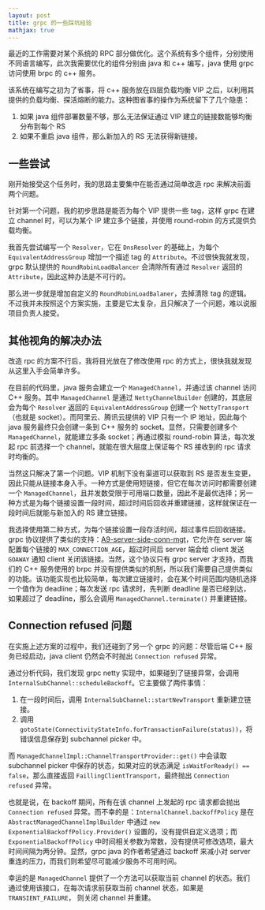 ```yaml
---
layout: post
title: grpc 的一些踩坑经验
mathjax: true
---
```


最近的工作需要对某个系统的 RPC 部分做优化。这个系统有多个组件，分别使用不同语言编写，此次我需要优化的组件分别由 java 和 c++ 编写，java 使用 grpc 访问使用 brpc 的 c++ 服务。

该系统在编写之初为了省事，将 c++ 服务放在四层负载均衡 VIP 之后，以利用其提供的负载均衡、探活熔断的能力。这种图省事的操作为系统留下了几个隐患：
1. 如果 java 组件部署数量不够，那么无法保证通过 VIP 建立的链接数能够均衡分布到每个 RS
2. 如果不重启 java 组件，那么新加入的 RS 无法获得新链接。

## 一些尝试

刚开始接受这个任务时，我的思路主要集中在能否通过简单改造 rpc 来解决前面两个问题。

针对第一个问题，我的初步思路是能否为每个 VIP 提供一些 tag，这样 grpc 在建立 channel 时，可以为某个 IP 建立多个链接，并使用 round-robin 的方式提供负载均衡。

我首先尝试编写一个 `Resolver`，它在 `DnsResolver` 的基础上，为每个 `EquivalentAddressGroup` 增加一个描述 tag 的 `Attribute`。不过很快我就发现，grpc 默认提供的 `RoundRobinLoadBalancer` 会清除所有通过 `Resolver` 返回的 `Attribute`，因此这种办法是不可行的。

那么进一步就是增加自定义的 `RoundRobinLoadBalaner`，去掉清除 tag 的逻辑。不过我并未按照这个方案实施，主要是它太复杂，且只解决了一个问题，难以说服项目负责人接受。

## 其他视角的解决办法

改造 rpc 的方案不行后，我将目光放在了修改使用 rpc 的方式上，很快我就发现从这里入手会简单许多。

在目前的代码里，java 服务会建立一个 `ManagedChannel`，并通过该 channel 访问 C++ 服务。其中 `ManagedChannel` 是通过 `NettyChannelBuilder` 创建的，其底层会为每个 `Resolver` 返回的 `EquivalentAddressGroup` 创建一个 `NettyTransport`（也就是 socket）。而阿里云、腾讯云提供的 VIP 只有一个 IP 地址，因此每个 java 服务最终只会创建一条到 C++ 服务的 socket。显然，只需要创建多个 `ManagedChannel`，就能建立多条 socket；再通过模拟 round-robin 算法，每次发起 rpc 前选择一个 channel，就能在很大层度上保证每个 RS 接收到的 rpc 请求时均衡的。

当然这只解决了第一个问题。VIP 机制下没有渠道可以获取到 RS 是否发生变更，因此只能从链接本身入手。一种方式是使用短链接，但它在每次访问时都需要创建一个 `ManagedChannel`，且并发数受限于可用端口数量，因此不是最优选择；另一种方式是为每个链接设置一段时间，超过时间后回收并重建链接，这样就保证在一段时间后就能与新加入的 RS 建立链接。

我选择使用第二种方式，为每个链接设置一段存活时间，超过事件后回收链接。grpc 协议提供了类似的支持：[A9-server-side-conn-mgt](https://github.com/grpc/proposal/blob/master/A9-server-side-conn-mgt.md)，它允许在 server 端配置每个链接的 `MAX_CONNECTION_AGE`，超过时间后 server 端会给 client 发送 `GOAWAY` 通知 client 关闭该链接。当然，这个协议只有 grpc server 才支持，而我们的 C++ 服务使用的 brpc 并没有提供类似的机制，所以我们需要自己提供类似的功能。该功能实现也比较简单，每次建立链接时，会在某个时间范围内随机选择一个值作为 deadline；每次发送 rpc 请求时，先判断 deadline 是否已经到达，如果超过了 deadline，那么会调用 `ManagedChannel.terminate()` 并重建链接。

## Connection refused 问题

在实施上述方案的过程中，我们还碰到了另一个 grpc 的问题：尽管后端 C++ 服务已经启动，java client 仍然会不时抛出 `Connection refused` 异常。

通过分析代码，我们发现 grpc netty 实现中，如果碰到了链接异常，会调用 `InternalSubChannel::scheduleBackoff`。它主要做了两件事情：
1. 在一段时间后，调用 `InternalSubChannel::startNewTransport` 重新建立链接。
2. 调用 `gotoState(ConnectivityStateInfo.forTransactionFailure(status))`，将错误信息保存到 subchannel picker 中。

而 `ManagedChannelImpl::ChannelTransportProvider::get()` 中会读取 subchannel picker 中保存的状态，如果对应的状态满足 `isWaitForReady() == false`，那么直接返回 `FaillingClientTransport`，最终抛出 `Connection refused` 异常。

也就是说，在 backoff 期间，所有在该 channel 上发起的 rpc 请求都会抛出 `Connection refused` 异常。而不幸的是：`InternalChannel.backoffPolicy` 是在 `AbstractManagedChannelImplBuilder` 中通过 `new ExponentialBackoffPolicy.Provider()` 设置的，没有提供自定义选项；而 `ExponentialBackoffPolicy` 中时间相关参数为常数，没有提供可修改选项，最大时间间隔为两分钟。显然，grpc java 的作者希望通过 backoff 来减小对 server 重连的压力，而我们则希望尽可能减少服务不可用时间。

幸运的是 `ManagedChannel` 提供了一个方法可以获取当前 channel 的状态。我们通过使用该接口，在每次请求前获取当前 channel 状态，如果是 `TRANSIENT_FAILURE`， 则关闭 channel 并重建。

